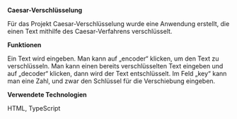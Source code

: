 **Caesar-Verschlüsselung**

Für das Projekt Caesar-Verschlüsselung wurde eine Anwendung erstellt, die einen Text mithilfe des Caesar-Verfahrens verschlüsselt. 


**Funktionen**

Ein Text wird eingeben. Man kann auf „encoder“ klicken, um den Text zu verschlüsseln. Man kann einen bereits verschlüsselten Text eingeben und auf „decoder“ klicken, dann wird der Text entschlüsselt. Im Feld „key“ kann man eine Zahl, und zwar den Schlüssel für die Verschiebung eingeben.


**Verwendete Technologien**

HTML,
TypeScript
